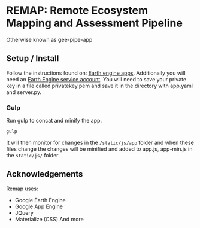 # REMAP: Remote Ecosystem Mapping and Assessment Pipeline
Otherwise known as gee-pipe-app

## Setup / Install
Follow the instructions found on: [Earth engine apps](https://developers.google.com/earth-engine/app_engine_intro).
Additionally you will need an [Earth Engine service account](https://developers.google.com/earth-engine/service_account).
You will need to save your private key in a file called privatekey.pem and save it in the directory with app.yaml and server.py.

### Gulp
Run gulp to concat and minify the app.

```{js}
gulp
```
It will then monitor for changes in the `/static/js/app` folder and when these files change the changes will be minified and added to app.js, app-min.js in the `static/js/` folder

## Acknowledgements
Remap uses:
* Google Earth Engine
* Google App Engine
* JQuery
* Materialize (CSS)
And more